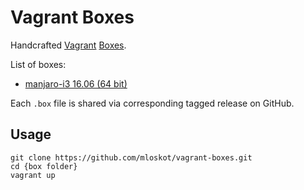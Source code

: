 # Vagrant Boxes

Handcrafted [Vagrant](https://www.vagrantup.com/) [Boxes](https://www.vagrantup.com/docs/boxes.html).

List of boxes:

* [manjaro-i3 16.06 (64 bit)](manjaro-i3-16.06-x86_64/README.md)

Each `.box` file is shared via corresponding tagged release on GitHub.

## Usage

```
git clone https://github.com/mloskot/vagrant-boxes.git
cd {box folder}
vagrant up
```
